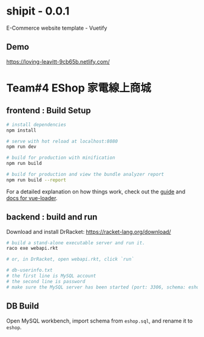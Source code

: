 # shipit - 0.0.1

E-Commerce website template - Vuetify

## Demo

https://loving-leavitt-9cb65b.netlify.com/

# Team#4 EShop 家電線上商城
## frontend : Build Setup

``` bash
# install dependencies
npm install

# serve with hot reload at localhost:8080
npm run dev

# build for production with minification
npm run build

# build for production and view the bundle analyzer report
npm run build --report
```

For a detailed explanation on how things work, check out the [guide](http://vuejs-templates.github.io/webpack/) and [docs for vue-loader](http://vuejs.github.io/vue-loader).

## backend : build and run
Download and install DrRacket: https://racket-lang.org/download/
``` bash
# build a stand-alone executable server and run it.
raco exe webapi.rkt

# or, in DrRacket, open webapi.rkt, click `run`

# db-userinfo.txt
# the first line is MySQL account
# the second line is password
# make sure the MySQL server has been started (port: 3306, schema: eshop) before you run the backend server!
```

## DB Build
Open MySQL workbench, import schema from `eshop.sql`, and rename it to `eshop`.


